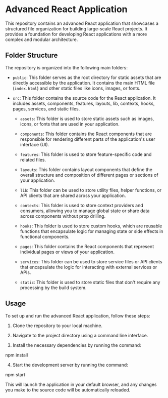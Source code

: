 # Advanced React Application

This repository contains an advanced React application that showcases a structured file organization for building large-scale React projects. It provides a foundation for developing React applications with a more complex and modular architecture.

## Folder Structure

The repository is organized into the following main folders:

- `public`: This folder serves as the root directory for static assets that are directly accessible by the application. It contains the main HTML file (`index.html`) and other static files like icons, images, or fonts.

- `src`: This folder contains the source code for the React application. It includes assets, components, features, layouts, lib, contexts, hooks, pages, services, and static files.

    - `assets`: This folder is used to store static assets such as images, icons, or fonts that are used in your application.

    - `components`: This folder contains the React components that are responsible for rendering different parts of the application's user interface (UI).

    - `features`: This folder is used to store feature-specific code and related files.

    - `layouts`: This folder contains layout components that define the overall structure and composition of different pages or sections of your application.

    - `lib`: This folder can be used to store utility files, helper functions, or API clients that are shared across your application.

    - `contexts`: This folder is used to store context providers and consumers, allowing you to manage global state or share data across components without prop drilling.

    - `hooks`: This folder is used to store custom hooks, which are reusable functions that encapsulate logic for managing state or side effects in functional components.

    - `pages`: This folder contains the React components that represent individual pages or views of your application.

    - `services`: This folder can be used to store service files or API clients that encapsulate the logic for interacting with external services or APIs.

    - `static`: This folder is used to store static files that don't require any processing by the build system.

## Usage

To set up and run the advanced React application, follow these steps:

1. Clone the repository to your local machine.

2. Navigate to the project directory using a command line interface.

3. Install the necessary dependencies by running the command:

npm install


4. Start the development server by running the command:

npm start


This will launch the application in your default browser, and any changes you make to the source code will be automatically reloaded.
